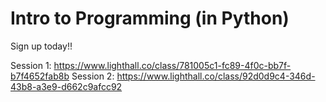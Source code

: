 # Intro to Programming (in Python)

Sign up today!!

Session 1: https://www.lighthall.co/class/781005c1-fc89-4f0c-bb7f-b7f4652fab8b
Session 2: https://www.lighthall.co/class/92d0d9c4-346d-43b8-a3e9-d662c9afcc92

